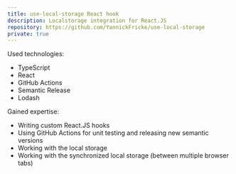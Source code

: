 ```yaml
---
title: use-local-storage React hook
description: Localstorage integration for React.JS
repository: https://github.com/YannickFricke/use-local-storage
private: true
---
```


Used technologies:

- TypeScript
- React
- GitHub Actions
- Semantic Release
- Lodash

Gained expertise:

- Writing custom React.JS hooks
- Using GitHub Actions for unit testing and releasing new semantic versions
- Working with the local storage
- Working with the synchronized local storage (between multiple browser tabs)
